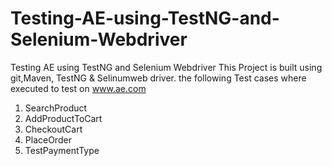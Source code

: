 # Testing-AE-using-TestNG-and-Selenium-Webdriver
Testing AE using TestNG and Selenium Webdriver
This Project is built using git,Maven, TestNG & Selinumweb driver.
the following Test cases where executed to test on www.ae.com
1. SearchProduct
2. AddProductToCart
3. CheckoutCart
4. PlaceOrder
5. TestPaymentType
